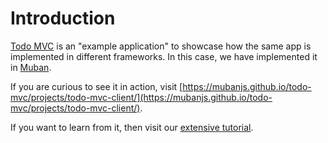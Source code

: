 # Introduction

[Todo MVC](https://todomvc.com/) is an "example application" to showcase how the same 
app is implemented in different frameworks. In this case, we have implemented it in 
[Muban](https://github.com/mubanjs/muban).

If you are curious to see it in action, visit
[https://mubanjs.github.io/todo-mvc/projects/todo-mvc-client/](https://mubanjs.github.io/todo-mvc/projects/todo-mvc-client/).

If you want to learn from it, then visit our [extensive tutorial](./todo-mvc-client.html).
